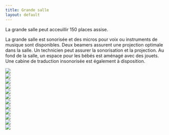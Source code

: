 ```yaml
---
title: Grande salle
layout: default
---
```


La grande salle peut acceuillir 150 places assise.

La grande salle est sonorisée et des micros pour voix ou instruments de musique sont disponibles. Deux beamers assurent une projection optimale dans la salle. Un technicien peut assurer la sonorisation et la projection. Au fond de la salle, un espace pour les bébés est aménagé avec des jouets. Une cabine de traduction insonorisée est également à disposition.

<div class="row2">
  <div><img src="assets/images/grandesalle/DSC_7139.jpg"></div>
  <div><img src="assets/images/grandesalle/DSC_7107.jpg"></div>
</div>

<div class="row2">
  <div><img src="assets/images/grandesalle/DSC_7125.jpg"></div>
  <div><img src="assets/images/grandesalle/DSC_7128.jpg"></div>
</div>

<div class="row2">
  <div><img src="assets/images/grandesalle/DSC_7137.jpg"></div>
  <div><img src="assets/images/grandesalle/DSC_7142.jpg"></div>
</div>

<div class="row2">
  <div><img src="assets/images/grandesalle/DSC_7147.jpg"></div>
  <div><img src="assets/images/grandesalle/DSC_7148.jpg"></div>
</div>

<div class="row2">
  <div><img src="assets/images/grandesalle/DSC_7149.jpg"></div>
  <div><img src="assets/images/grandesalle/DSC_7154.jpg"></div>
</div>

<div class="row2">
  <div><img src="assets/images/grandesalle/DSC_7159.jpg"></div>
  <div><img src="assets/images/grandesalle/DSC_7162.jpg"></div>
</div>